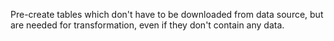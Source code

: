 Pre-create tables which don't have to be downloaded from data source, but are needed for transformation, even if they don't contain any data.
